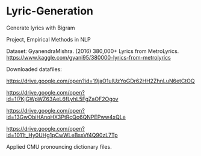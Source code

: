 # Lyric-Generation
Generate lyrics with Bigram

Project, Empirical Methods in NLP

Dataset: GyanendraMishra. (2016) 380,000+ Lyrics from MetroLyrics.
https://www.kaggle.com/gyani95/380000-lyrics-from-metrolyrics

Downloaded datafiles:

https://drive.google.com/open?id=19jaO1uIUzYoGDr62HH2ZhnLuN6etCtOQ

https://drive.google.com/open?id=1I7KjGWpWZ63AeL6fLyhL5FgZaOF2Ogov

https://drive.google.com/open?id=13GwObiHAnoHX3PtRcQo6QNPEPww4xQLe

https://drive.google.com/open?id=1011t_Hy0UHg1pCwWLeBssVf4Q90zL7Tp

Applied CMU pronouncing dictionary files.
